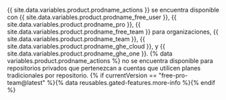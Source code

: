 {{ site.data.variables.product.prodname_actions }} se encuentra disponible con {{ site.data.variables.product.prodname_free_user }}, {{ site.data.variables.product.prodname_pro }}, {{ site.data.variables.product.prodname_free_team }} para organizaciones, {{ site.data.variables.product.prodname_team }}, {{ site.data.variables.product.prodname_ghe_cloud }}, y {{ site.data.variables.product.prodname_ghe_one }}. {% data variables.product.prodname_actions %} no se encuentra disponible para repositorios privados que pertenezcan a cuentas que utilicen planes tradicionales por repositorio. {% if currentVersion == "free-pro-team@latest" %}{% data reusables.gated-features.more-info %}{% endif %}
